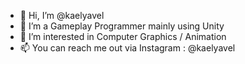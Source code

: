- 👋 Hi, I’m @kaelyavel
- 🌱 I’m a Gameplay Programmer mainly using Unity
- 👀 I’m interested in Computer Graphics / Animation
- 📫 You can reach me out via Instagram : @kaelyavel

<!---
kaelyavel/kaelyavel is a ✨ special ✨ repository because its `README.md` (this file) appears on your GitHub profile.
You can click the Preview link to take a look at your changes.
--->
